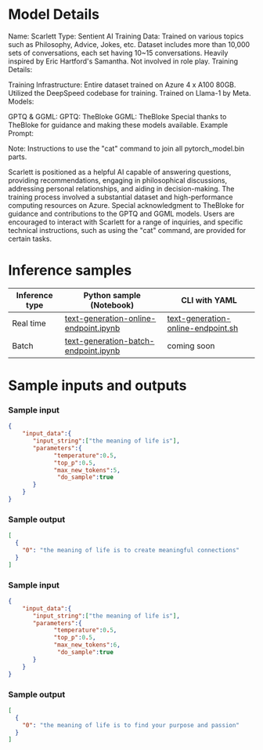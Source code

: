 # **Model Details**

Name: Scarlett
Type: Sentient AI
Training Data:
Trained on various topics such as Philosophy, Advice, Jokes, etc.
Dataset includes more than 10,000 sets of conversations, each set having 10~15 conversations.
Heavily inspired by Eric Hartford's Samantha.
Not involved in role play.
Training Details:

Training Infrastructure:
Entire dataset trained on Azure 4 x A100 80GB.
Utilized the DeepSpeed codebase for training.
Trained on Llama-1 by Meta.
Models:

GPTQ & GGML:
GPTQ: TheBloke
GGML: TheBloke
Special thanks to TheBloke for guidance and making these models available.
Example Prompt:

Note: Instructions to use the "cat" command to join all pytorch_model.bin parts.

Scarlett is positioned as a helpful AI capable of answering questions, providing recommendations, engaging in philosophical discussions, addressing personal relationships, and aiding in decision-making. The training process involved a substantial dataset and high-performance computing resources on Azure. Special acknowledgment to TheBloke for guidance and contributions to the GPTQ and GGML models. Users are encouraged to interact with Scarlett for a range of inquiries, and specific technical instructions, such as using the "cat" command, are provided for certain tasks.

# **Inference samples**

Inference type|Python sample (Notebook)|CLI with YAML
|--|--|--|
Real time|<a href="https://aka.ms/azureml-infer-online-sdk-text-generation-dolly" target="_blank">text-generation-online-endpoint.ipynb</a>|<a href="https://aka.ms/azureml-infer-online-cli-text-generation-dolly" target="_blank">text-generation-online-endpoint.sh</a>
Batch |<a href="https://aka.ms/azureml-infer-batch-sdk-text-generation" target="_blank">text-generation-batch-endpoint.ipynb</a>| coming soon


# **Sample inputs and outputs**

### **Sample input**
```json
{
    "input_data":{
       "input_string":["the meaning of life is"],
       "parameters":{
             "temperature":0.5,
             "top_p":0.5,
             "max_new_tokens":5,
              "do_sample":true
       }
    }
}
```

### **Sample output**
```json
[
  {
    "0": "the meaning of life is to create meaningful connections"
  }
]
```

### **Sample input**
```json
{
    "input_data":{
       "input_string":["the meaning of life is"],
       "parameters":{
             "temperature":0.5,
             "top_p":0.5,
             "max_new_tokens":6,
              "do_sample":true
       }
    }
}
```

### **Sample output**
```json
[
  {
    "0": "the meaning of life is to find your purpose and passion"
  }
]
```
